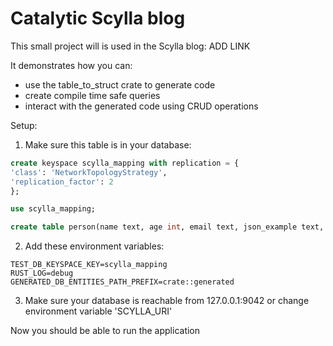 # Catalytic Scylla blog

This small project will is used in the Scylla blog: ADD LINK

It demonstrates how you can:
- use the table_to_struct crate to generate code 
- create compile time safe queries 
- interact with the generated code using CRUD operations

Setup:

1. Make sure this table is in your database:
```sql
create keyspace scylla_mapping with replication = {
'class': 'NetworkTopologyStrategy',
'replication_factor': 2
};

use scylla_mapping;

create table person(name text, age int, email text, json_example text, primary key((name), age));
```

2. Add these environment variables:
```
TEST_DB_KEYSPACE_KEY=scylla_mapping
RUST_LOG=debug
GENERATED_DB_ENTITIES_PATH_PREFIX=crate::generated
```

3. Make sure your database is reachable from 127.0.0.1:9042 or change environment
variable 'SCYLLA_URI'

Now you should be able to run the application